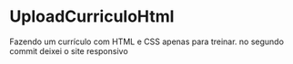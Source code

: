 # UploadCurriculoHtml
Fazendo um currículo com HTML e CSS apenas para treinar. 
no segundo commit deixei o site responsivo

